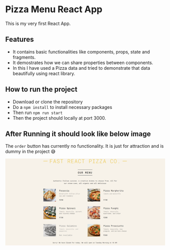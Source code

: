 # Pizza Menu React App

This is my very first React App.

## Features

- It contains basic functionalities like components, props, state and fragments.
- It demostrates how we can share properties between components.
- In this I have used a Pizza data and tried to demonstrate that data beautifully using react library.

## How to run the project

- Download or clone the repository
- Do a `npm install` to install necessary packages
- Then run `npm run start`
- Then the project should locally at port 3000.

## After Running it should look like below image

The `order` button has currently no functionality. It is just for attraction and is dummy in the project 😅

![pizza-menu-app](./public/pizza-menu-app.png)
